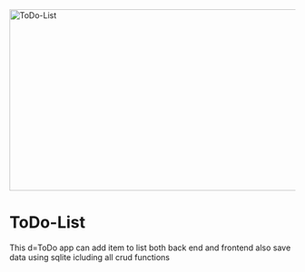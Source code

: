<img src="https://socialify.git.ci/alungilembuthuma/ToDo-List/image?language=1&owner=1&name=1&stargazers=1&theme=Light" alt="ToDo-List" width="640" height="320" />

<h1>ToDo-List</h1>

<p> This d=ToDo app can add item to list both back end and frontend also save data using sqlite icluding all crud functions</p>

